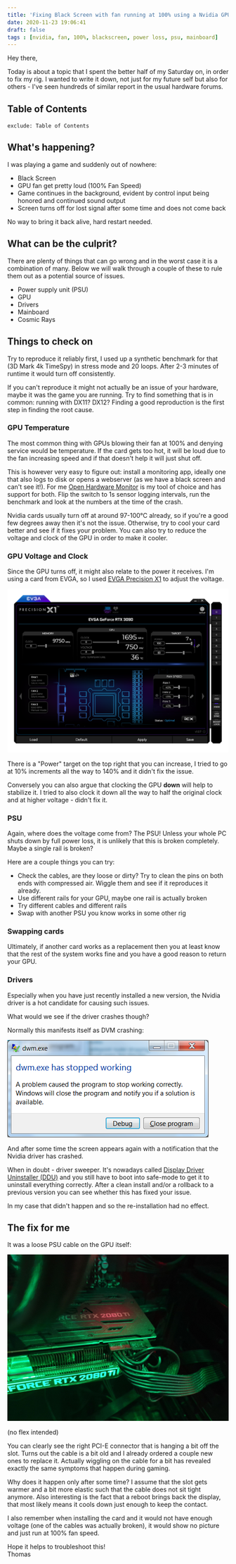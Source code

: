 ```yaml
---
title: 'Fixing Black Screen with fan running at 100% using a Nvidia GPU'
date: 2020-11-23 19:06:41
draft: false
tags : [nvidia, fan, 100%, blackscreen, power loss, psu, mainboard]
---
```


Hey there,

Today is about a topic that I spent the better half of my Saturday on, in order to fix my rig. I wanted to write it down, not just for my future self but also for others - I've seen hundreds of similar report in the usual hardware forums.

## Table of Contents
```toc
exclude: Table of Contents
```

## What's happening?

I was playing a game and suddenly out of nowhere: 
* Black Screen
* GPU fan get pretty loud (100% Fan Speed)
* Game continues in the background, evident by control input being honored and continued sound output
* Screen turns off for lost signal after some time and does not come back

No way to bring it back alive, hard restart needed.

## What can be the culprit?

There are plenty of things that can go wrong and in the worst case it is a combination of many. Below we will walk through a couple of these to rule them out as a potential source of issues.

* Power supply unit (PSU)
* GPU
* Drivers
* Mainboard
* Cosmic Rays

## Things to check on

Try to reproduce it reliably first, I used up a synthetic benchmark for that (3D Mark 4k TimeSpy) in stress mode and 20 loops. After 2-3 minutes of runtime it would turn off consistently. 

If you can't reproduce it might not actually be an issue of your hardware, maybe it was the game you are running. Try to find something that is in common: running with DX11? DX12? Finding a good reproduction is the first step in finding the root cause.

### GPU Temperature

The most common thing with GPUs blowing their fan at 100% and denying service would be temperature. If the card gets too hot, it will be loud due to the fan increasing speed and if that doesn't help it will just shut off. 

This is however very easy to figure out: install a monitoring app, ideally one that also logs to disk or opens a webserver (as we have a black screen and can't see it!). For me [Open Hardware Monitor](https://openhardwaremonitor.org/) is my tool of choice and has support for both. Flip the switch to 1s sensor logging intervals, run the benchmark and look at the numbers at the time of the crash. 

Nvidia cards usually turn off at around 97-100°C already, so if you're a good few degrees  away then it's not the issue. Otherwise, try to cool your card better and see if it fixes your problem. You can also try to reduce the voltage and clock of the GPU in order to make it cooler.

### GPU Voltage and Clock

Since the GPU turns off, it might also relate to the power it receives. I'm using a card from EVGA, so I used [EVGA Precision X1](https://www.evga.com/precisionx1/) to adjust the voltage. 

![evga precision x1 screenshot](assets/evga_precision_main.png)

There is a "Power" target on the top right that you can increase, I tried to go at 10% increments all the way to 140% and it didn't fix the issue. 

Conversely you can also argue that clocking the GPU **down** will help to stabilize it. I tried to also clock it down all the way to half the original clock and at higher voltage - didn't fix it.

### PSU

Again, where does the voltage come from? The PSU! Unless your whole PC shuts down by full power loss, it is unlikely that this is broken completely. Maybe a single rail is broken?

Here are a couple things you can try:

* Check the cables, are they loose or dirty? Try to clean the pins on both ends with compressed air. Wiggle them and see if it reproduces it already.
* Use different rails for your GPU, maybe one rail is actually broken
* Try different cables and different rails
* Swap with another PSU you know works in some other rig

### Swapping cards

Ultimately, if another card works as a replacement then you at least know that the rest of the system works fine and you have a good reason to return your GPU. 

### Drivers

Especially when you have just recently installed a new version, the Nvidia driver is a hot candidate for causing such issues.

What would we see if the driver crashes though?

Normally this manifests itself as DVM crashing:

![dvm.exe crash](assets/dvm_2ITgK.png)

And after some time the screen appears again with a notification that the Nvidia driver has crashed.

When in doubt - driver sweeper. It's nowadays called [Display Driver Uninstaller (DDU)](https://www.guru3d.com/files-details/display-driver-uninstaller-download.html) and you still have to boot into safe-mode to get it to uninstall everything correctly. After a clean install and/or a rollback to a previous version you can see whether this has fixed your issue.

In my case that didn't happen and so the re-installation had no effect.

## The fix for me

It was a loose PSU cable on the GPU itself:

![loose cable on the rtx2080](assets/20201123_204333.jpg)

(no flex intended)

You can clearly see the right PCI-E connector that is hanging a bit off the slot. Turns out the cable is a bit old and I already ordered a couple new ones to replace it. Actually wiggling on the cable for a bit has revealed exactly the same symptoms that happen during gaming. 

Why does it happen only after some time? I assume that the slot gets warmer and a bit more elastic such that the cable does not sit tight anymore. Also interesting is the fact that a reboot brings back the display, that most likely means it cools down just enough to keep the contact.

I also remember when installing the card and it would not have enough voltage (one of the cables was actually broken), it would show no picture and just run at 100% fan speed.


Hope it helps to troubleshoot this!  
Thomas